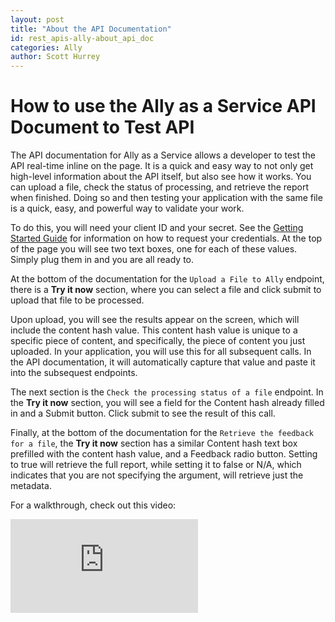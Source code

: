 ```yaml
---
layout: post
title: "About the API Documentation"
id: rest_apis-ally-about_api_doc
categories: Ally
author: Scott Hurrey
---
```


# How to use the Ally as a Service API Document to Test API

The API documentation for Ally as a Service allows a developer to test the API real-time inline on the page. It is a quick and easy way to not only get high-level information about the API itself, but also see how it works. You can upload a file, check the status of processing, and retrieve the report when finished. Doing so and then testing your application with the same file is a quick, easy, and powerful way to validate your work.

To do this, you will need your client ID and your secret. See the [Getting Started Guide](/docs/rest-apis/ally/getting-started.md) for information on how to request your credentials. At the top of the page you will see two text boxes, one for each of these values. Simply plug them in and you are all ready to.

At the bottom of the documentation for the `Upload a File to Ally` endpoint, there is a **Try it now** section, where you can select a file and click submit to upload that file to be processed.

Upon upload, you will see the results appear on the screen, which will include the content hash value. This content hash value is unique to a specific piece of content, and specifically, the piece of content you just uploaded. In your application, you will use this for all subsequent calls. In the API documentation, it will automatically capture that value and paste it into the subsequest endpoints.

The next section is the `Check the processing status of a file` endpoint. In the **Try it now** section, you will see a field for the Content hash already filled in and a Submit button. Click submit to see the result of this call.

Finally, at the bottom of the documentation for the `Retrieve the feedback for a file`, the **Try it now** section has a similar Content hash text box prefilled with the content hash value, and a Feedback radio button. Setting to true will retrieve the full report, while setting it to false or N/A, which indicates that you are not specifying the argument, will retrieve just the metadata.

For a walkthrough, check out this video:

<iframe class="embed-video" src="https://www.youtube.com/embed/mr72Q3eyCwc" frameborder="0" allow="accelerometer; encrypted-media; gyroscope; picture-in-picture" allowfullscreen></iframe>
